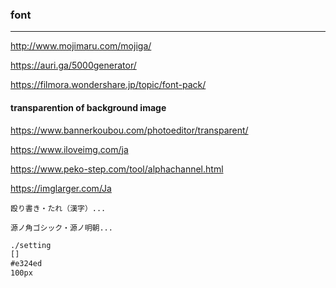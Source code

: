 ### font
---
http://www.mojimaru.com/mojiga/

https://auri.ga/5000generator/

https://filmora.wondershare.jp/topic/font-pack/

#### transparention of background image 
https://www.bannerkoubou.com/photoeditor/transparent/

https://www.iloveimg.com/ja

https://www.peko-step.com/tool/alphachannel.html

https://imglarger.com/Ja










```
殴り書き・たれ（漢字）...

源ノ角ゴシック・源ノ明朝...
```

```txt
./setting
[]
#e324ed
100px

```

```
```


